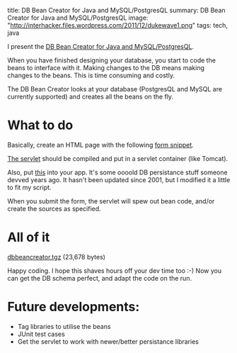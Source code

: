title: DB Bean Creator for Java and MySQL/PostgresQL
summary: DB Bean Creator for Java and MySQL/PostgresQL
image: "http://interhacker.files.wordpress.com/2011/12/dukewave1.png"
tags: tech, java

I present the [DB Bean Creator for Java and MySQL/PostgresQL](/projects/dbbeancreator).

When you have finished designing your database, you start to code the beans to interface with it. Making changes to the DB means making changes to the beans. This is time consuming and costly.

The DB Bean Creator looks at your database (PostgresQL and MySQL are currently supported) and creates all the beans on the fly.

# What to do

Basically, create an HTML page with the following [form snippet](/projects/dbbeancreator/dbbeancreator/form.html).

[The servlet](/projects/dbbeancreator/dbbeancreator/CreateDBBean.java) should be compiled and put in a servlet container (like Tomcat).

Also, put [this](/projects/dbbeancreator/dbbeancreator/org.gjt.tw.dbobjects.tar.gz) into your app. It's some oooold DB persistance stuff someone devved years ago. It hasn't been updated since 2001, but I modified it a little to fit my script.

When you submit the form, the servlet will spew out bean code, and/or create the sources as specified.

# All of it

[dbbeancreator.tgz](/projects/dbbeancreator/dbbeancreator.tgz) (23,678 bytes)

Happy coding. I hope this shaves hours off your dev time too :-) Now you can get the DB schema perfect, and adapt the code on the run.

# Future developments:

* Tag libraries to utilise the beans
* JUnit test cases
* Get the servlet to work with newer/better persistance libraries
